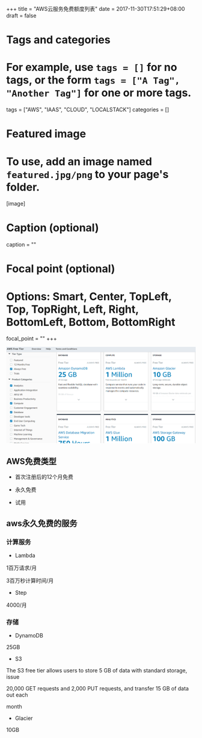 +++
title = "AWS云服务免费额度列表"
date = 2017-11-30T17:51:29+08:00
draft = false

# Tags and categories
# For example, use `tags = []` for no tags, or the form `tags = ["A Tag", "Another Tag"]` for one or more tags.
tags = ["AWS", "IAAS", "CLOUD", "LOCALSTACK"]
categories = []

# Featured image
# To use, add an image named `featured.jpg/png` to your page's folder. 
[image]
  # Caption (optional)
  caption = ""

  # Focal point (optional)
  # Options: Smart, Center, TopLeft, Top, TopRight, Left, Right, BottomLeft, Bottom, BottomRight
  focal_point = ""
+++

![](./free.png)


## AWS免费类型

- 首次注册后的12个月免费

- 永久免费

- 试用


## aws永久免费的服务

### 计算服务

- Lambda

1百万请求/月

3百万秒计算时间/月

- Step

4000/月


### 存储

- DynamoDB

25GB

- S3

The S3 free tier allows users to store 5 GB of data with standard storage, issue

20,000 GET requests and 2,000 PUT requests, and transfer 15 GB of data out each

month

- Glacier

10GB